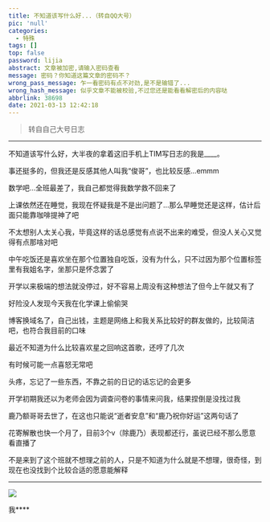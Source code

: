 ```yaml
---
title: 不知道该写什么好...（转自QQ大号）
pic: 'null'
categories:
  - 特殊
tags: []
top: false
password: lijia
abstract: 文章被加密,请输入密码查看
message: 密码？你知道这篇文章的密码不？
wrong_pass_message: 乍一看密码有点不对劲,是不是输错了...
wrong_hash_message: 似乎文章不能被校验,不过您还是能看看解密后的内容哒
abbrlink: 38698
date: 2021-03-13 12:42:18
---
```


> 转自自己大号日志

<!--more-->

---

不知道该写什么好，大半夜的拿着这旧手机上TIM写日志的我是____。

事还挺多的，但我还是反感其他人叫我“俊哥”，也比较反感…emmm

数学吧…全班最差了，我自己都觉得我数学救不回来了

上课依然还在睡觉，我现在怀疑我是不是出问题了…那么早睡觉还是这样，估计后面只能靠咖啡提神了吧

不太想别人太关心我，毕竟这样的话总感觉有点说不出来的难受，但没人关心又觉得有点那啥对吧

中午吃饭还是喜欢坐在那个位置独自吃饭，没有为什么，只不过因为那个位置标签里有我姐名字，坐那只是怀念罢了

开学以来极端的想法就没停过，好不容易上周没有这种想法了但今上午就又有了

好险没人发现今天我在化学课上偷偷哭

博客换域名了，自己出钱，主题是网络上和我关系比较好的群友做的，比较简洁吧，也符合我目前的口味

最近不知道为什么比较喜欢星之回响这首歌，还哼了几次

有时候可能一点喜怒无常吧

头疼，忘记了一些东西，不靠之前的日记的话忘记的会更多

开学初期我还以为老师会因为调查问卷的事情来问我，结果捏倒是没找过我

鹿乃额哥哥去世了，在这也只能说“逝者安息”和“鹿乃祝你好运”这两句话了

花寄解散也快一个月了，目前3个v（除鹿乃）表现都还行，虽说已经不那么愿意看直播了

不是来到了这个班就不想理之前的人，只是不知道为什么就是不想理，很奇怪，到现在也没找到个比较合适的愿意能解释

---

![](https://pic.lijiakaijun.cyou/38698/604c43af2ea2e.webp)

我***\*

<!--

抑郁？我看你全家都抑郁死亡嗷（笑

-->